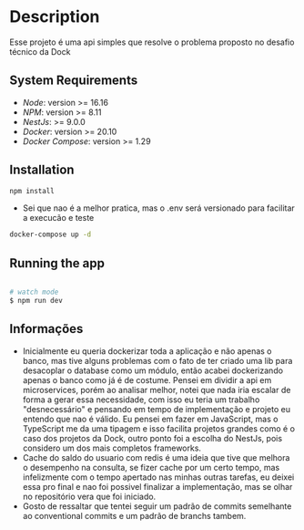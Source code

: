 
# Description

Esse projeto é uma api simples que resolve o problema proposto no desafio técnico da Dock

## System Requirements

- _Node_: version >= 16.16
- _NPM_: version >= 8.11
- _NestJs_: >= 9.0.0
- _Docker_: version >= 20.10
- _Docker Compose_: version >= 1.29

## Installation

```bash
npm install
```

- Sei que nao é a melhor pratica, mas o .env será versionado para facilitar a execucão e teste

```bash
docker-compose up -d
```

## Running the app

```bash

# watch mode
$ npm run dev


```

## Informações

- Inicialmente eu queria dockerizar toda a aplicação e não apenas o banco, mas tive alguns problemas com o fato de ter criado uma lib para desacoplar o database como um módulo, então acabei dockerizando apenas o banco como já é de costume. Pensei em dividir a api em microservices, porém ao analisar melhor, notei que nada iria escalar de forma a  gerar essa necessidade, com isso eu teria um trabalho "desnecessário" e pensando em tempo de implementação e projeto eu entendo que nao é válido. Eu pensei em fazer em JavaScript, mas o TypeScript me da uma tipagem e isso facilita projetos grandes como é o caso dos projetos da Dock, outro ponto foi a escolha do NestJs, pois considero um dos mais completos frameworks.
- Cache do saldo do usuario com redis é uma ideia que tive que melhora o desempenho na consulta, se fizer cache por um certo tempo, mas infelizmente com o tempo apertado nas minhas outras tarefas, eu deixei essa pro final e nao foi possivel finalizar a implementação, mas se olhar no repositório vera que foi iniciado.
- Gosto de ressaltar que tentei seguir um padrão de commits semelhante ao conventional commits e um padrão de branchs tambem.
